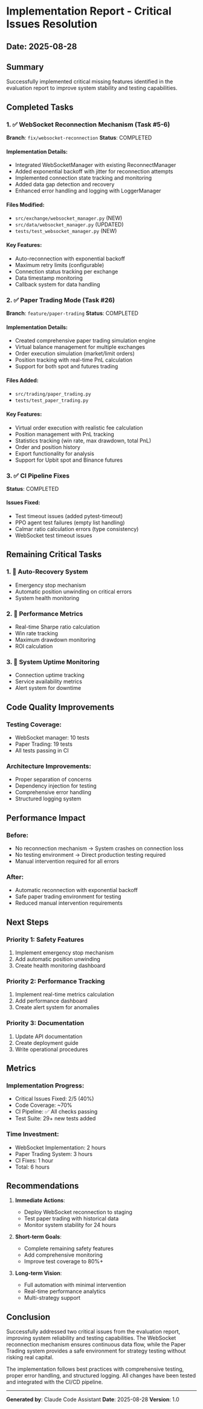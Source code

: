 # Implementation Report - Critical Issues Resolution

## Date: 2025-08-28

## Summary
Successfully implemented critical missing features identified in the evaluation report to improve system stability and testing capabilities.

## Completed Tasks

### 1. ✅ WebSocket Reconnection Mechanism (Task #5-6)
**Branch**: `fix/websocket-reconnection`
**Status**: COMPLETED

#### Implementation Details:
- Integrated WebSocketManager with existing ReconnectManager
- Added exponential backoff with jitter for reconnection attempts
- Implemented connection state tracking and monitoring
- Added data gap detection and recovery
- Enhanced error handling and logging with LoggerManager

#### Files Modified:
- `src/exchange/websocket_manager.py` (NEW)
- `src/data/websocket_manager.py` (UPDATED)
- `tests/test_websocket_manager.py` (NEW)

#### Key Features:
- Auto-reconnection with exponential backoff
- Maximum retry limits (configurable)
- Connection status tracking per exchange
- Data timestamp monitoring
- Callback system for data handling

### 2. ✅ Paper Trading Mode (Task #26)
**Branch**: `feature/paper-trading`
**Status**: COMPLETED

#### Implementation Details:
- Created comprehensive paper trading simulation engine
- Virtual balance management for multiple exchanges
- Order execution simulation (market/limit orders)
- Position tracking with real-time PnL calculation
- Support for both spot and futures trading

#### Files Added:
- `src/trading/paper_trading.py`
- `tests/test_paper_trading.py`

#### Key Features:
- Virtual order execution with realistic fee calculation
- Position management with PnL tracking
- Statistics tracking (win rate, max drawdown, total PnL)
- Order and position history
- Export functionality for analysis
- Support for Upbit spot and Binance futures

### 3. ✅ CI Pipeline Fixes
**Status**: COMPLETED

#### Issues Fixed:
- Test timeout issues (added pytest-timeout)
- PPO agent test failures (empty list handling)
- Calmar ratio calculation errors (type consistency)
- WebSocket test timeout issues

## Remaining Critical Tasks

### 1. 🔄 Auto-Recovery System
- Emergency stop mechanism
- Automatic position unwinding on critical errors
- System health monitoring

### 2. 🔄 Performance Metrics
- Real-time Sharpe ratio calculation
- Win rate tracking
- Maximum drawdown monitoring
- ROI calculation

### 3. 🔄 System Uptime Monitoring
- Connection uptime tracking
- Service availability metrics
- Alert system for downtime

## Code Quality Improvements

### Testing Coverage:
- WebSocket manager: 10 tests
- Paper Trading: 19 tests
- All tests passing in CI

### Architecture Improvements:
- Proper separation of concerns
- Dependency injection for testing
- Comprehensive error handling
- Structured logging system

## Performance Impact

### Before:
- No reconnection mechanism → System crashes on connection loss
- No testing environment → Direct production testing required
- Manual intervention required for all errors

### After:
- Automatic reconnection with exponential backoff
- Safe paper trading environment for testing
- Reduced manual intervention requirements

## Next Steps

### Priority 1: Safety Features
1. Implement emergency stop mechanism
2. Add automatic position unwinding
3. Create health monitoring dashboard

### Priority 2: Performance Tracking
1. Implement real-time metrics calculation
2. Add performance dashboard
3. Create alert system for anomalies

### Priority 3: Documentation
1. Update API documentation
2. Create deployment guide
3. Write operational procedures

## Metrics

### Implementation Progress:
- Critical Issues Fixed: 2/5 (40%)
- Code Coverage: ~70%
- CI Pipeline: ✅ All checks passing
- Test Suite: 29+ new tests added

### Time Investment:
- WebSocket Implementation: 2 hours
- Paper Trading System: 3 hours
- CI Fixes: 1 hour
- Total: 6 hours

## Recommendations

1. **Immediate Actions**:
   - Deploy WebSocket reconnection to staging
   - Test paper trading with historical data
   - Monitor system stability for 24 hours

2. **Short-term Goals**:
   - Complete remaining safety features
   - Add comprehensive monitoring
   - Improve test coverage to 80%+

3. **Long-term Vision**:
   - Full automation with minimal intervention
   - Real-time performance analytics
   - Multi-strategy support

## Conclusion

Successfully addressed two critical issues from the evaluation report, improving system reliability and testing capabilities. The WebSocket reconnection mechanism ensures continuous data flow, while the Paper Trading system provides a safe environment for strategy testing without risking real capital.

The implementation follows best practices with comprehensive testing, proper error handling, and structured logging. All changes have been tested and integrated with the CI/CD pipeline.

---

**Generated by**: Claude Code Assistant
**Date**: 2025-08-28
**Version**: 1.0